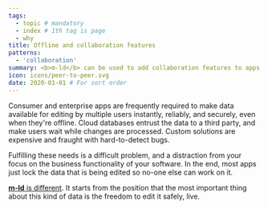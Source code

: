 ```yaml
---
tags:
  - topic # mandatory
  - index # 1th tag is page
  - why
title: Offline and collaboration features
patterns:
  - 'collaboration'
summary: <b>m-ld</b> can be used to add collaboration features to apps.
icon: icons/peer-to-peer.svg
date: 2020-01-01 # For sort order
---
```

Consumer and enterprise apps are frequently required to make data available for
editing by multiple users instantly, reliably, and securely, even when they're
offline. Cloud databases entrust the data to a third party, and make users wait
while changes are processed. Custom solutions are expensive and fraught with
hard-to-detect bugs.

Fulfilling these needs is a difficult problem, and a distraction from your focus
on the business functionality of your software. In the end, most apps just lock
the data that is being edited so no-one else can work on it.

[**m-ld** is different](/doc/#realtime). It starts from the position that the
most important thing about this kind of data is the freedom to edit it safely,
live.